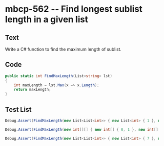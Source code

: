 # mbcp-562 -- Find longest sublist length in a given list

## Text

Write a C# function to find the maximum length of sublist.

## Code

```csharp
public static int FindMaxLength(List<string> lst)  
{  
    int maxLength = lst.Max(x => x.Length);  
    return maxLength;  
}
```

## Test List

```csharp
Debug.Assert(FindMaxLength(new List<List<int>> { new List<int> { 1 }, new List<int> { 1, 4 }, new List<int> { 5, 6, 7, 8 } }) == 4);
```

```csharp
Debug.Assert(FindMaxLength(new int[][] { new int[] { 0, 1 }, new int[] { 2, 2 }, new int[] { 3, 2, 1 } }) == 3);
```

```csharp
Debug.Assert(FindMaxLength(new List<List<int>> { new List<int> { 7 }, new List<int> { 22, 23 }, new List<int> { 13, 14, 15 }, new List<int> { 10, 20, 30, 40, 50 } }) == 5);
```

